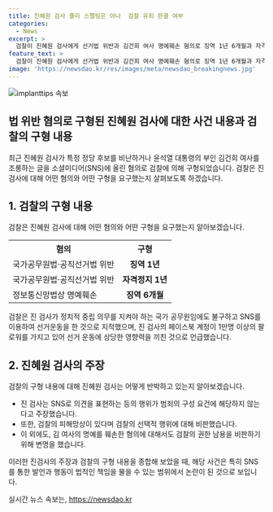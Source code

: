 ```yaml
---
title: 진혜원 검사 쥴리 스펠링은 아나  검찰 유죄 판결 여부
categories:
  - News
excerpt: >
  검찰이 진혜원 검사에게 선거법 위반과 김건희 여사 명예훼손 혐의로 징역 1년 6개월과 자격정지 1년을 구형했다. 진 검사는 SNS를 통해 특정 정당 후보를 비난하거나 윤석열 대통령의 부인을 조롱한 것으로 2021년 보궐선거에 출마하는 특정 인물과 소속정당을 지지하거나 비판하며 선거운동을 했다는 이유에서 유죄로 판단됐다. 진 검사는 이에 대해 SNS로 의견을 표현하는 행위가 범죄의 구성 요건이 아니라고 주장했지만, 검찰은 강력한 처벌이 필요하다고 주장했다. 2022년 9월에는 김 여사를 비하하는 글을 올려 명예훼손 혐의도 받았다.
feature_text: >
  검찰이 진혜원 검사에게 선거법 위반과 김건희 여사 명예훼손 혐의로 징역 1년 6개월과 자격정지 1년을 구형했다. 진 검사는 SNS를 통해 특정 정당 후보를 비난하거나 윤석열 대통령의 부인을 조롱한 것으로 2021년 보궐선거에 출마하는 특정 인물과 소속정당을 지지하거나 비판하며 선거운동을 했다는 이유에서 유죄로 판단됐다. 진 검사는 이에 대해 SNS로 의견을 표현하는 행위가 범죄의 구성 요건이 아니라고 주장했지만, 검찰은 강력한 처벌이 필요하다고 주장했다. 2022년 9월에는 김 여사를 비하하는 글을 올려 명예훼손 혐의도 받았다.
image: 'https://newsdao.kr/res/images/meta/newsdao_breakingnews.jpg'
---
```


<p><img src="https://newsdao.kr/res/images/meta/newsdao_breakingnews.jpg" alt="implanttips 속보" /></p>

<h2>법 위반 혐의로 구형된 진혜원 검사에 대한 사건 내용과 검찰의 구형 내용</h2>

<p data-ke-size="size16">최근 진혜원 검사가 특정 정당 후보를 비난하거나 윤석열 대통령의 부인 김건희 여사를 조롱하는 글을 소셜미디어(SNS)에 올린 혐의로 검찰에 의해 구형되었습니다. 검찰은 진 검사에 대해 어떤 혐의와 어떤 구형을 요구했는지 살펴보도록 하겠습니다.</p>

<h2>1. 검찰의 구형 내용</h2>

<p data-ke-size="size16">검찰은 진혜원 검사에 대해 어떤 혐의와 어떤 구형을 요구했는지 알아보겠습니다.</p>

<table>
  <tr>
    <th>혐의</th>
    <th>구형</th>
  </tr>
  <tr>
    <td>국가공무원법·공직선거법 위반</td>
    <td style="text-align: center; height: 17px;"><b>징역 1년</b></td>
  </tr>
  <tr>
    <td>국가공무원법·공직선거법 위반</td>
    <td style="text-align: center; height: 17px;"><b>자격정지 1년</b></td>
  </tr>
  <tr>
    <td>정보통신망법상 명예훼손</td>
    <td style="text-align: center; height: 17px;"><b>징역 6개월</b></td>
  </tr>
</table>

<p data-ke-size="size16">검찰은 진 검사가 정치적 중립 의무를 지켜야 하는 국가 공무원임에도 불구하고 SNS를 이용하여 선거운동을 한 것으로 지적했으며, 진 검사의 페이스북 계정이 1만명 이상의 팔로워를 가지고 있어 선거 운동에 상당한 영향력을 끼친 것으로 언급했습니다.</p>

<h2>2. 진혜원 검사의 주장</h2>

<p data-ke-size="size16">검찰의 구형 내용에 대해 진혜원 검사는 어떻게 반박하고 있는지 알아보겠습니다.</p>

<ul>
  <li>진 검사는 SNS로 의견을 표현하는 등의 행위가 범죄의 구성 요건에 해당하지 않는다고 주장했습니다.</li>
  <li>또한, 검찰의 피해망상이 있다며 검찰의 선택적 행위에 대해 비판했습니다.</li>
  <li>이 외에도, 김 여사의 명예를 훼손한 혐의에 대해서도 검찰의 권한 남용을 비판하기 위해 변명을 했습니다.</li>
</ul>

<p data-ke-size="size16">이러한 진검사의 주장과 검찰의 구형 내용을 종합해 보았을 때, 해당 사건은 특히 SNS를 통한 발언과 행동이 법적인 책임을 물을 수 있는 범위에서 논란이 된 것으로 보입니다.</p>
실시간 뉴스 속보는, <a href="https://newsdao.kr" rel="dofollow">https://newsdao.kr</a>


